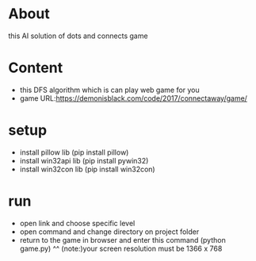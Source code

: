 # About
this AI solution of dots and connects game

# Content
- this DFS algorithm which is can play web game for you
- game URL:https://demonisblack.com/code/2017/connectaway/game/
# setup
- install pillow lib (pip install pillow)
- install win32api lib (pip install pywin32)
- install win32con lib (pip install win32con)
# run
- open link and choose specific level
- open command and change directory on project folder
- return to the game in browser and enter this command (python game.py) ^^
(note:)your screen resolution must be 1366 x 768
